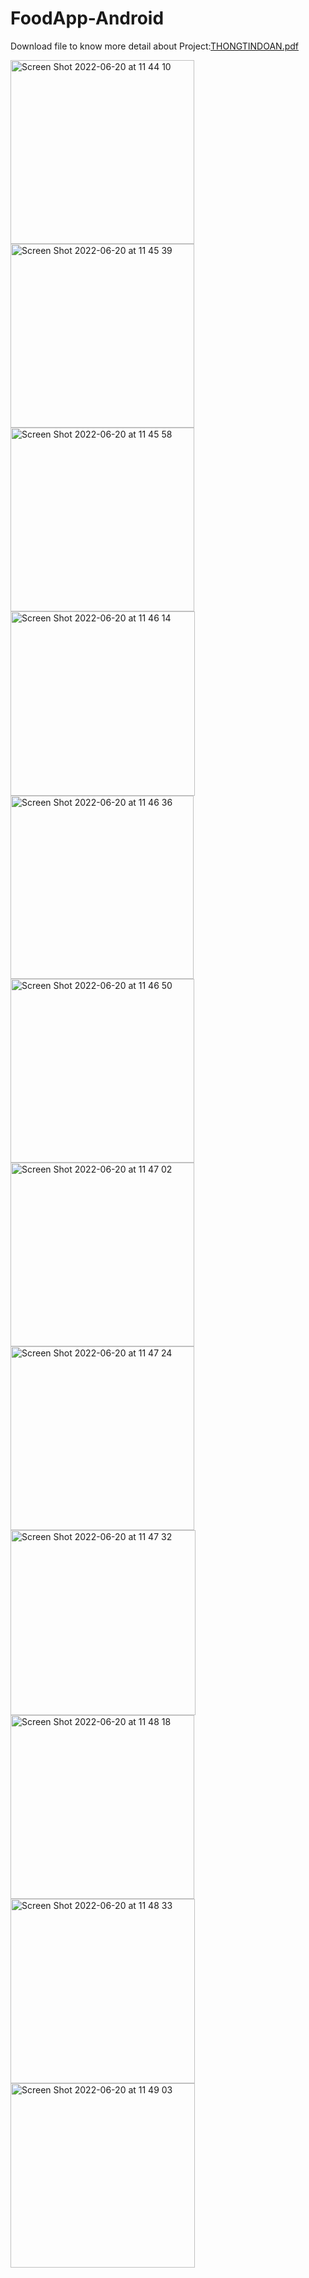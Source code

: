 # FoodApp-Android

Download file to know more detail about Project:[THONGTINDOAN.pdf](https://github.com/letanprox/FoodApp-Android/files/8968860/THONGTINDOAN.pdf)



<img width="294" alt="Screen Shot 2022-06-20 at 11 44 10" src="https://user-images.githubusercontent.com/54614140/175342342-531526e8-5157-4992-841b-fb632400ea90.png"><img width="294" alt="Screen Shot 2022-06-20 at 11 45 39" src="https://user-images.githubusercontent.com/54614140/175342372-82898f19-5f57-4960-9415-565d6d8841a2.png">
<img width="294" alt="Screen Shot 2022-06-20 at 11 45 58" src="https://user-images.githubusercontent.com/54614140/175342386-6a6fc97e-100e-43d1-851a-25ed45a5e387.png">
<img width="295" alt="Screen Shot 2022-06-20 at 11 46 14" src="https://user-images.githubusercontent.com/54614140/175342387-f5a97624-011b-41b7-8a56-6a987a7042c4.png">
<img width="293" alt="Screen Shot 2022-06-20 at 11 46 36" src="https://user-images.githubusercontent.com/54614140/175342390-8a2ae743-2aad-4cd8-b2a5-18c04de61f59.png">
<img width="294" alt="Screen Shot 2022-06-20 at 11 46 50" src="https://user-images.githubusercontent.com/54614140/175342394-9ef61eed-80cc-40d7-bae9-4cb94b6dfb5f.png">
<img width="294" alt="Screen Shot 2022-06-20 at 11 47 02" src="https://user-images.githubusercontent.com/54614140/175342397-48169c8f-4d9f-4d48-9a97-052b144ce161.png">
<img width="294" alt="Screen Shot 2022-06-20 at 11 47 24" src="https://user-images.githubusercontent.com/54614140/175342401-2ac52645-612c-4a19-8ae6-f3d90cffc483.png">
<img width="296" alt="Screen Shot 2022-06-20 at 11 47 32" src="https://user-images.githubusercontent.com/54614140/175342405-1d641065-43e0-49f9-b454-f667a404ca8a.png">
<img width="294" alt="Screen Shot 2022-06-20 at 11 48 18" src="https://user-images.githubusercontent.com/54614140/175342409-3e869568-504e-42cf-a716-340a15369dad.png">
<img width="295" alt="Screen Shot 2022-06-20 at 11 48 33" src="https://user-images.githubusercontent.com/54614140/175342417-9b3806d3-2c25-4182-a05c-738e0c34f2f4.png">
<img width="295" alt="Screen Shot 2022-06-20 at 11 49 03" src="https://user-images.githubusercontent.com/54614140/175342423-84a09c3a-41fc-40a9-b53d-dbb26bdf0b66.png">
